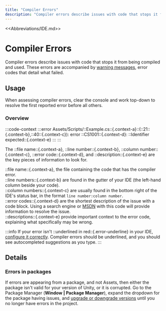 ```yaml
---
title: "Compiler Errors"
description: "Compiler errors describe issues with code that stops it from being compiled and used."
---
```

<<Abbreviations/IDE.md>>
# Compiler Errors

Compiler errors describe issues with code that stops it from being compiled and used.
These errors are accompanied by [warning messages](https://docs.microsoft.com/en-us/dotnet/csharp/language-reference/compiler-messages/), error codes that detail what failed.

## Usage
When assessing compiler errors, clear the console and work top-down to resolve the first reported error before all others.

### Overview

:::code-context
:::error
Assets/Scripts/::Example.cs::{.context-a}::(::21::{.context-b},::40::{.context-c}): error ::CS1001::{.context-d}: ::Identifier expected::{.context-e}
:::
:::

The ::file name::{.context-a}, ::line number::{.context-b}, ::column number::{.context-c}, ::error code::{.context-d}, and ::description::{.context-e} are the key pieces of information to look for.

::file name::{.context-a}, the file containing the code that has the compiler error.  
::line numbers::{.context-b} are found in the gutter of your IDE (the left-hand column beside your code).  
::column numbers::{.context-c} are usually found in the bottom right of the IDE's status bar, in the format `line number:column number`.  
::error codes::{.context-d} are the shortest description of the issue with a code block. Using a search engine or [MSDN](https://docs.microsoft.com/en-us/dotnet/csharp/language-reference/compiler-messages/) with this code will provide information to resolve the issue.  
::descriptions::{.context-e} provide important context to the error code, explaining what specifically may be wrong.  

:::info
If your error isn't ::underlined in red::{.error-underline} in your IDE, [configure it correctly](../IDE%20Configuration.md).
Compiler errors should be underlined, and you should see autocompleted suggestions as you type.
:::

## Details
### Errors in packages
If errors are appearing from a package, and not Assets, then either the package isn't valid for your version of Unity, or it is corrupted.
Go to the Package Manager (**Window | Package Manager**), expand the dropdown for the package having issues, and [upgrade or downgrade versions](https://docs.unity3d.com/Manual/upm-ui-update.html) until you no longer have errors in the project.
